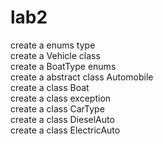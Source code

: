 # lab2
create a enums type<br> 
create a Vehicle class<br>
create a BoatType enums<br>
create a abstract class Automobile<br>
create a class Boat<br>
create a class exception<br>
create a class CarType<br>
create a class DieselAuto<br>
create a class ElectricAuto<br>
